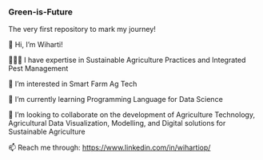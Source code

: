 ### Green-is-Future

The very first repository to mark my journey!

👋 Hi, I’m Wiharti!

👩🏻‍🔧 I have expertise in Sustainable Agriculture Practices and Integrated Pest Management

👀 I’m interested in Smart Farm Ag Tech

🌱 I’m currently learning Programming Language for Data Science

💞️ I’m looking to collaborate on the development of Agriculture Technology, Agricultural Data Visualization, Modelling, and Digital solutions for Sustainable Agriculture

📫 Reach me through: https://www.linkedin.com/in/wihartiop/
